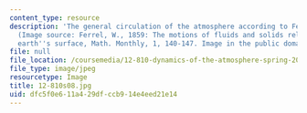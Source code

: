 ```yaml
---
content_type: resource
description: 'The general circulation of the atmosphere according to Ferrel (1859).
  (Image source: Ferrel, W., 1859: The motions of fluids and solids relative to the
  earth''s surface, Math. Monthly, 1, 140-147. Image in the public domain.)'
file: null
file_location: /coursemedia/12-810-dynamics-of-the-atmosphere-spring-2008/dfc5f0e611a429dfccb914e4eed21e14_12-810s08.jpg
file_type: image/jpeg
resourcetype: Image
title: 12-810s08.jpg
uid: dfc5f0e6-11a4-29df-ccb9-14e4eed21e14
---
```

